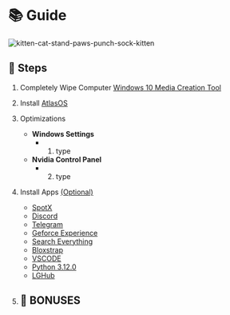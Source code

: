 # 📚 **Guide**

![kitten-cat-stand-paws-punch-sock-kitten](https://github.com/user-attachments/assets/2f78bfb7-2912-4165-9a4e-be6ec3ee9437)

## 👣 **Steps**
1. Completely Wipe Computer
   [Windows 10 Media Creation Tool](https://www.microsoft.com/en-us/software-download/windows10)
2. Install [AtlasOS](https://atlasos.net/)
3. Optimizations
   - **Windows Settings**
      - 1. type
   - **Nvidia Control Panel**
      - 2. type
4. Install Apps <ins>(Optional)</ins>
   - [SpotX](https://github.com/SpotX-Official/SpotX)
   - [Discord](https://discord.com/)
   - [Telegram](https://telegram.org/)
   - [Geforce Experience](https://www.nvidia.com/en-us/geforce/geforce-experience/download/)
   - [Search Everything](https://www.voidtools.com/downloads/)
   - [Bloxstrap](https://bloxstrap.org/)
   - [VSCODE](https://code.visualstudio.com/)
   - [Python 3.12.0](https://www.python.org/downloads/release/python-3120/)
   - [LGHub](https://www.logitechg.com/en-us/innovation/g-hub.html?srsltid=AfmBOor-0aslBw0nkoQl78XDfQgVEu3lrMrEnGTjPAN0Nw2Hiff5dAJ0)

5. 🎁 **BONUSES**
   -
